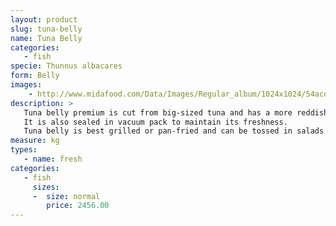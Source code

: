 ```yaml
---
layout: product
slug: tuna-belly
name: Tuna Belly
categories:
   - fish
specie: Thunnus albacares
form: Belly
images:
    - http://www.midafood.com/Data/Images/Regular_album/1024x1024/54ace20f3c996435.jpg
description: >
   Tuna belly premium is cut from big-sized tuna and has a more reddish meat than the regular tuna belly.
   It is also sealed in vacuum pack to maintain its freshness.
   Tuna belly is best grilled or pan-fried and can be tossed in salads when lightly cooked.
measure: kg
types:
   - name: fresh
categories:
   - fish
     sizes:
     -  size: normal
        price: 2456.00
---
```

